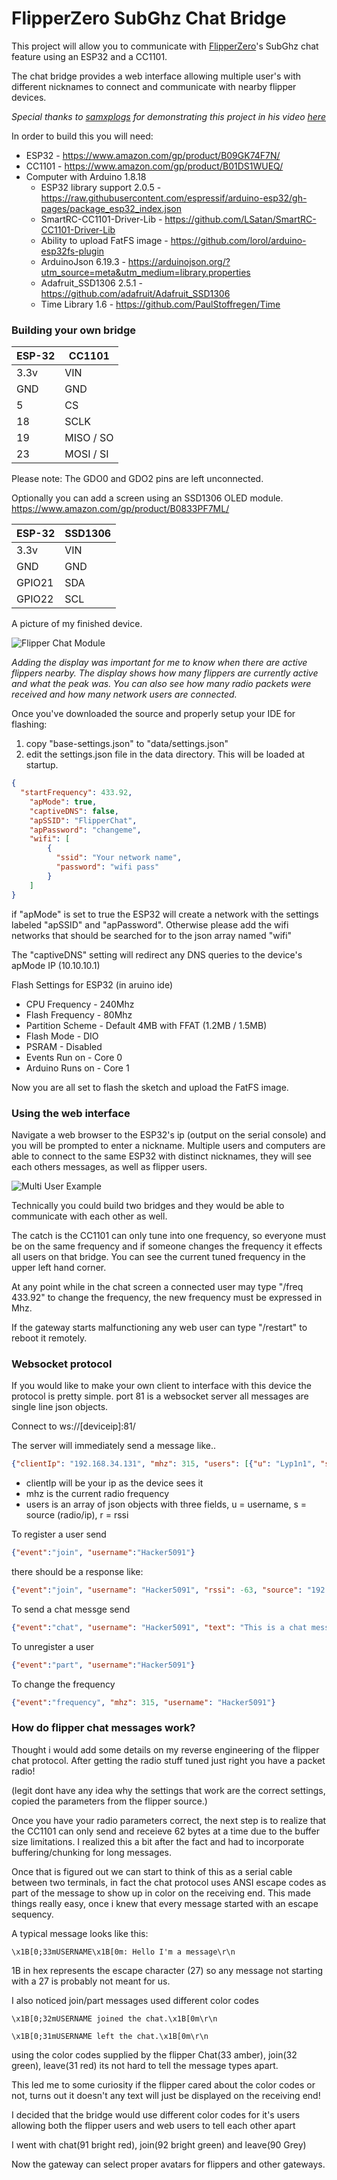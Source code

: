 # FlipperZero SubGhz Chat Bridge

This project will allow you to communicate with [FlipperZero](https://flipperzero.one/)'s SubGhz chat feature using an ESP32 and a CC1101.

The chat bridge provides a web interface allowing multiple user's with different nicknames to connect and communicate with nearby flipper devices.

*Special thanks to [samxplogs](https://github.com/samxplogs) for demonstrating this project in his video [here](https://www.youtube.com/watch?v=x6qY3p6Ga5Q)*

In order to build this you will need:

 * ESP32 - https://www.amazon.com/gp/product/B09GK74F7N/
 * CC1101 - https://www.amazon.com/gp/product/B01DS1WUEQ/
 * Computer with Arduino 1.8.18
     * ESP32 library support 2.0.5 - https://raw.githubusercontent.com/espressif/arduino-esp32/gh-pages/package_esp32_index.json
     * SmartRC-CC1101-Driver-Lib - https://github.com/LSatan/SmartRC-CC1101-Driver-Lib
     * Ability to upload FatFS image - https://github.com/lorol/arduino-esp32fs-plugin
     * ArduinoJson 6.19.3 - https://arduinojson.org/?utm_source=meta&utm_medium=library.properties
     * Adafruit_SSD1306 2.5.1 - https://github.com/adafruit/Adafruit_SSD1306
     * Time Library 1.6 - https://github.com/PaulStoffregen/Time


### Building your own bridge

 ESP-32 | CC1101
 -------|------------
 3.3v   | VIN
 GND    | GND
 5      | CS
 18     | SCLK
 19     | MISO / SO
 23     | MOSI / SI

Please note: The GDO0 and GDO2 pins are left unconnected.

Optionally you can add a screen using an SSD1306 OLED module.
https://www.amazon.com/gp/product/B0833PF7ML/

 ESP-32 | SSD1306
 -------|--------
 3.3v   | VIN
 GND    | GND
 GPIO21 | SDA
 GPIO22 | SCL

A picture of my finished device.

![Flipper Chat Module](https://openstatic.org/img/flipperchatmodule.png)

*Adding the display was important for me to know when there are active flippers nearby. The display shows how many flippers are currently active and what the peak was. You can also see how many radio packets were received and how many network users are connected.*

Once you've downloaded the source and properly setup your IDE for flashing:
  1. copy "base-settings.json" to "data/settings.json"
  2. edit the settings.json file in the data directory. This will be loaded at startup.

```json
{
  "startFrequency": 433.92,
    "apMode": true,
    "captiveDNS": false,
    "apSSID": "FlipperChat",
    "apPassword": "changeme",
    "wifi": [
        {
          "ssid": "Your network name",
          "password": "wifi pass"
        }
    ]
}

```
if "apMode" is set to true the ESP32 will create a network with the settings labeled "apSSID" and "apPassword". Otherwise please add the wifi networks that should be searched for to the json array named "wifi"

The "captiveDNS" setting will redirect any DNS queries to the device's apMode IP (10.10.10.1)

Flash Settings for ESP32 (in aruino ide)
 * CPU Frequency - 240Mhz
 * Flash Frequency - 80Mhz
 * Partition Scheme - Default 4MB with FFAT (1.2MB / 1.5MB)
 * Flash Mode - DIO
 * PSRAM - Disabled
 * Events Run on - Core 0
 * Arduino Runs on - Core 1

Now you are all set to flash the sketch and upload the FatFS image.

### Using the web interface

Navigate a web browser to the ESP32's ip (output on the serial console) and you will be prompted to enter a nickname. Multiple users and computers are able to connect to the same ESP32 with distinct nicknames, they will see each others messages, as well as flipper users.

![Multi User Example](https://openstatic.org/img/fzcb_multi_user.png)

Technically you could build two bridges and they would be able to communicate with each other as well.

The catch is the CC1101 can only tune into one frequency, so everyone must be on the same frequency and if someone changes the frequency it effects all users on that bridge. You can see the current tuned frequency in the upper left hand corner.

At any point while in the chat screen a connected user may type "/freq 433.92" to change the frequency, the new frequency must be expressed in Mhz.

If the gateway starts malfunctioning any web user can type "/restart" to reboot it remotely.

### Websocket protocol

If you would like to make your own client to interface with this device the protocol is pretty simple. port 81 is a websocket server all messages are single line json objects.

Connect to ws://[deviceip]:81/

The server will immediately send a message like..
```json
{"clientIp": "192.168.34.131", "mhz": 315, "users": [{"u": "Lyp1n1", "s": "radio", "r": -36}]}
```

  * clientIp will be your ip as the device sees it
  * mhz is the current radio frequency
  * users is an array of json objects with three fields, u = username, s = source (radio/ip), r = rssi

To register a user send
```json
{"event":"join", "username":"Hacker5091"}
```

there should be a response like:
```json
{"event":"join", "username": "Hacker5091", "rssi": -63, "source": "192.168.0.131"}
```

To send a chat messge send
```json
{"event":"chat", "username": "Hacker5091", "text": "This is a chat message"}
```

To unregister a user
```json
{"event":"part", "username":"Hacker5091"}
```

To change the frequency
```json
{"event":"frequency", "mhz": 315, "username": "Hacker5091"}
```

### How do flipper chat messages work?

Thought i would add some details on my reverse engineering of the flipper chat protocol. After getting the radio stuff tuned just right you have a packet radio!

(legit dont have any idea why the settings that work are the correct settings, copied the parameters from the flipper source.)

Once you have your radio parameters correct, the next step is to realize that the CC1101 can only send and receieve 62 bytes at a time due to the buffer size limitations. I realized this a bit after the fact and had to incorporate buffering/chunking for long messages.

Once that is figured out we can start to think of this as a serial cable between two terminals, in fact the chat protocol uses ANSI escape codes as part of the message to show up in color on the receiving end. This made things really easy, once i knew that every message started with an escape sequency.

A typical message looks like this:
```
\x1B[0;33mUSERNAME\x1B[0m: Hello I'm a message\r\n
```

1B in hex represents the escape character (27) so any message not starting with a 27 is probably not meant for us.

I also noticed join/part messages used different color codes

```
\x1B[0;32mUSERNAME joined the chat.\x1B[0m\r\n
```

```
\x1B[0;31mUSERNAME left the chat.\x1B[0m\r\n
```

using the color codes supplied by the flipper Chat(33 amber), join(32 green), leave(31 red) its not hard to tell the message types apart.

This led me to some curiosity if the flipper cared about the color codes or not, turns out it doesn't any text will just be displayed on the receiving end!

I decided that the bridge would use different color codes for it's users allowing both the flipper users and web users to tell each other apart

I went with chat(91 bright red), join(92 bright green) and leave(90 Grey)

Now the gateway can select proper avatars for flippers and other gateways.